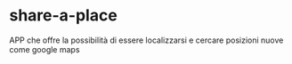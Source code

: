 # share-a-place
APP che offre la possibilità di essere localizzarsi e cercare posizioni nuove come google maps
